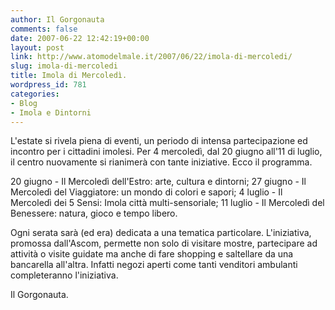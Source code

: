 ```yaml
---
author: Il Gorgonauta
comments: false
date: 2007-06-22 12:42:19+00:00
layout: post
link: http://www.atomodelmale.it/2007/06/22/imola-di-mercoledi/
slug: imola-di-mercoledi
title: Imola di Mercoledì.
wordpress_id: 781
categories:
- Blog
- Imola e Dintorni
---
```


L'estate si rivela piena di eventi, un periodo di intensa partecipazione ed incontro per i cittadini imolesi. Per 4 mercoledì, dal 20 giugno all'11 di luglio,  il centro nuovamente si rianimerà con tante iniziative. Ecco il programma.

20 giugno - Il Mercoledì dell'Estro: arte, cultura e dintorni;
27 giugno - Il Mercoledì del Viaggiatore: un mondo di colori e sapori;
4 luglio - Il Mercoledì dei 5 Sensi: Imola città multi-sensoriale;
11 luglio - Il Mercoledì del Benessere: natura, gioco e tempo libero.



Ogni serata sarà (ed era) dedicata a una tematica particolare. L'iniziativa, promossa dall'Ascom, permette non solo di visitare mostre, partecipare ad attività o visite guidate ma anche di fare shopping  e saltellare da una bancarella all'altra. Infatti negozi aperti come tanti venditori ambulanti completeranno l'iniziativa.

Il Gorgonauta.
